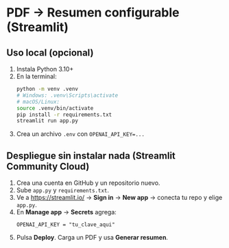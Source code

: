 
# PDF → Resumen configurable (Streamlit)

## Uso local (opcional)
1. Instala Python 3.10+
2. En la terminal:
   ```bash
   python -m venv .venv
   # Windows: .venv\Scripts\activate
   # macOS/Linux:
   source .venv/bin/activate
   pip install -r requirements.txt
   streamlit run app.py
   ```
3. Crea un archivo `.env` con `OPENAI_API_KEY=...`

## Despliegue sin instalar nada (Streamlit Community Cloud)
1. Crea una cuenta en GitHub y un repositorio nuevo.
2. Sube `app.py` y `requirements.txt`.
3. Ve a https://streamlit.io/ -> **Sign in** -> **New app** -> conecta tu repo y elige `app.py`.
4. En **Manage app** -> **Secrets** agrega:
   ```
   OPENAI_API_KEY = "tu_clave_aqui"
   ```
5. Pulsa **Deploy**. Carga un PDF y usa **Generar resumen**.
